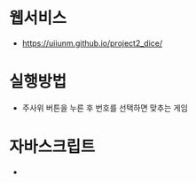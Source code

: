 # 웹서비스
+ https://uiiunm.github.io/project2_dice/
# 실행방법
+ 주사위 버튼을 누른 후 번호를 선택하면 맞추는 게임

# 자바스크립트
+ <script> 태그 사용
+내부
  + head 태그 영역
  + body 태그 영역
  어디든 가능
+외부
  + src 속성 사용

+ ES6+
 + 화살표함수 사용
 + 백틴문자열 사용
